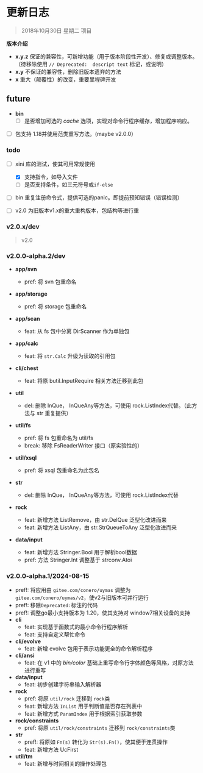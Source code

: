 # 更新日志
> 2018年10月30日 星期二
> 项目



**版本介绍**

- **x.y.z**     	保证的兼容性，可新增功能（用于版本阶段性开发）、修复或调整版本。（待移除使用 `// Deprecated:  descript text` 标记，或说明）
- **x.y**            不保证的兼容性，删除旧版本遗弃的方法
- **x**               重大（颠覆性）的改变，重要里程碑开发



## future

- **bin**
  - [ ] 是否增加可选的 *cache* 选项，实现对命令行程序缓存，增加程序响应。
- [ ] 包支持 1.18并使用范类重写方法。(maybe v2.0.0）



### todo

- [ ] xini 库的测试，使其可用常规使用
  - [x] 支持指令，如导入文件
  - [ ] 是否支持条件，如三元符号或`if-else`
- [ ] bin 重复注册命令式，提供可选的panic。即提前预知错误（错误检测）
- [ ] v2.0 为旧版本v1.x的重大重构版本，包结构等进行重



### v2.0.x/dev

> v2.0



### v2.0.0-alpha.2/dev

- **app/svn**
  
  - pref: 将 svn 包重命名
  
- **app/storage**
  
  - pref: 将 storage 包重命名
  
- **app/scan**
  
  - feat: 从 fs 包中分离 DirScanner 作为单独包
  
- **app/calc**
  
  - feat: 将 `str.Calc` 升级为读取的引用包
  
- **cli/chest**

  - feat: 将原 butil.InputRequire 相关方法迁移到此包

- **util**
  - del: 删除 InQue， InQueAny等方法，可使用 rock.ListIndex代替。（此方法与 str 重复提供）

- **util/fs**
  - pref: 将 fs 包重命名为 util/fs
  - break: 移除 FsReaderWriter 接口（原实验性的）

- **util/xsql**

  - pref: 将 xsql 包重命名为此包名

- **str**
  - del: 删除 InQue， InQueAny等方法，可使用 rock.ListIndex代替

- **rock**

  - feat: 新增方法 ListRemove，由 str.DelQue 泛型化改进而来
  - feat: 新增方法 ListAny，由 str.StrQueueToAny 泛型化改进而来

- **data/input**
  
  - feat: 新增方法 Stringer.Bool 用于解析bool数据
  - pref: 方法 Stringer.Int 调整基于 strconv.Atoi
  
  






### v2.0.0-alpha.1/2024-08-15

- pref!: 将应用由 `gitee.com/conero/uymas` 调整为 `gitee.com/conero/uymas/v2`，使v2与旧版本可并行运行
- pref!: 移除`Deprecated:`标注的代码
- pref!: 调整go最小支持版本为 1.20，使其支持对 window7相关设备的支持
- **cli**
  - feat: 实现基于函数式的最小命令行程序解析
  - feat: 支持自定义帮忙命令
- **cli/evolve**
  - feat: 新增 evolve 包用于表示功能更全的命令解析程序
- **cli/ansi**
  - feat: 在 v1 中的 *bin/color* 基础上重写命令行字体颜色等风格，对原方法进行重写
- **data/input**
  - feat: 初步创建字符串输入解析器
- **rock**
  - pref: 将原 `util/rock` 迁移到 `rock`类
  - feat: 新增方法 `InList` 用于判断值是否存在列表中
  - feat: 新增方式 `ParamIndex` 用于根据索引获取参数
- **rock/constraints**
  - pref: 将原 `util/rock/constraints` 迁移到 `rock/constraints`类
- **str**
  - pref!: 将原如 `Fn(s)` 转化为 `Str(s).Fn()`，使其便于连贯操作
  - feat: 新增方法 UcFirst
- **util/tm**
  - feat: 新增与时间相关的操作处理包
